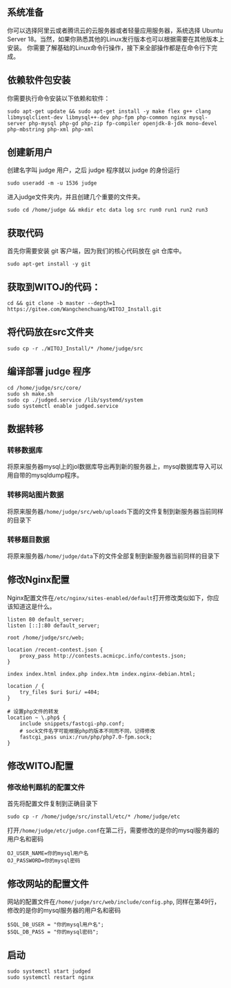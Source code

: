 ## 系统准备
你可以选择阿里云或者腾讯云的云服务器或者轻量应用服务器，系统选择 Ubuntu Server 18。当然，如果你熟悉其他的Linux发行版本也可以根据需要在其他版本上安装。
你需要了解基础的Linux命令行操作，接下来全部操作都是在命令行下完成。


## 依赖软件包安装
你需要执行命令安装以下依赖和软件：
```
sudo apt-get update && sudo apt-get install -y make flex g++ clang libmysqlclient-dev libmysql++-dev php-fpm php-common nginx mysql-server php-mysql php-gd php-zip fp-compiler openjdk-8-jdk mono-devel php-mbstring php-xml php-xml
```

## 创建新用户
创建名字叫 judge 用户，之后 judge 程序就以 judge 的身份运行
```
sudo useradd -m -u 1536 judge
```
进入judge文件夹内，并且创建几个重要的文件夹。
```
sudo cd /home/judge && mkdir etc data log src run0 run1 run2 run3
```

## 获取代码
首先你需要安装 git 客户端，因为我们的核心代码放在 git 仓库中。
```
sudo apt-get install -y git
```

## 获取到WITOJ的代码：
```
cd && git clone -b master --depth=1 https://gitee.com/Wangchenchuang/WITOJ_Install.git
```

## 将代码放在src文件夹
```
sudo cp -r ./WITOJ_Install/* /home/judge/src
```

## 编译部署 judge 程序
```
cd /home/judge/src/core/
sudo sh make.sh
sudo cp ./judged.service /lib/systemd/system
sudo systemctl enable judged.service
```

## 数据转移
### 转移数据库
将原来服务器mysql上的jol数据库导出再到新的服务器上，mysql数据库导入可以用自带的mysqldump程序。

### 转移网站图片数据
将原来服务器`/home/judge/src/web/uploads`下面的文件复制到新服务器当前同样的目录下

### 转移题目数据
将原来服务器`/home/judge/data`下的文件全部复制到新服务器当前同样的目录下

## 修改Nginx配置
Nginx配置文件在`/etc/nginx/sites-enabled/default`打开修改类似如下，你应该知道这是什么。
```
listen 80 default_server;
listen [::]:80 default_server;

root /home/judge/src/web;

location /recent-contest.json {
    proxy_pass http://contests.acmicpc.info/contests.json;
}

index index.html index.php index.htm index.nginx-debian.html;

location / {
    try_files $uri $uri/ =404;
}

# 设置php文件的转发
location ~ \.php$ {
    include snippets/fastcgi-php.conf;
    # sock文件名字可能根据php的版本不同而不同，记得修改
    fastcgi_pass unix:/run/php/php7.0-fpm.sock;
}
```

## 修改WITOJ配置
### 修改给判题机的配置文件
首先将配置文件复制到正确目录下
```
sudo cp -r /home/judge/src/install/etc/* /home/judge/etc
```

打开`/home/judge/etc/judge.conf`在第二行，需要修改的是你的mysql服务器的用户名和密码
```
OJ_USER_NAME=你的mysql用户名
OJ_PASSWORD=你的mysql密码
```

## 修改网站的配置文件
网站的配置文件在`/home/judge/src/web/include/config.php`, 同样在第49行，修改的是你的mysql服务器的用户名和密码
```
$SQL_DB_USER = "你的mysql用户名";
$SQL_DB_PASS = "你的mysql密码";
```

## 启动
```
sudo systemctl start judged
sudo systemctl restart nginx
```
